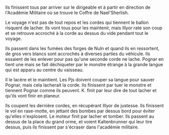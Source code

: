 Ils finissent tous par arriver sur le dirigeable et à partir en direction de
l'Académie Militaire où se trouve le Coffre de Nael'Sherlish.

Le voyage n'est pas de tout repos et les cordes qui tiennent le ballon risquent
de lacher. Ils vont tous pour les maintenir, mais Illyor rate son coup et se
retrouve accroché à la corde au dessus du vide pendant tout le voyage.

Ils passent dans les fumées des forges de Nuln et quand ils en ressortent, de
gros vers blancs sont accrochés à diverses parties du véhicule. Ils essaient de
les enlever pour pas qu'une seconde corde ne lache. Pognar en tient une mais se
fait déchiqueter par le monstre étrange à la grande langue qui est apparu au
centre du vaisseau.

Il le lacère et le maintient. Les Pjs doivent couper sa langue pour sauver Pognar,
mais cela lacherait la corde. Ils finissent par tuer le monstre et tiennent
Pognar comme ils peuvent. K. finit par leur dire de tout lacher et qu'ils vont
finir en planeur.

Ils coupent les dernière cordes, en récupérant Illyor de justesse. Ils
finissent le vol en rase-motte, en jettant des bombes par dessus bord pour
éviter qu'elles n'explosent. Le moteur finit par lacher et tomber. Ils passent
au dessus de la place du grand orme, et voient Kaltenbrunner qui leur tire
dessus, puis ils finissent par s'écraser dans l'académie militaire.

